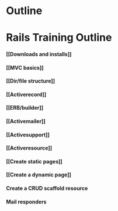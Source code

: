 # Outline

# Rails Training Outline

#### [[Downloads and installs]]

#### [[MVC basics]]

#### [[Dir/file structure]]

#### [[Activerecord]]

#### [[ERB/builder]]

#### [[Activemailer]]

#### [[Activesupport]]

#### [[Activeresource]]

#### [[Create static pages]]

#### [[Create a dynamic page]]

#### Create a CRUD scaffold resource

#### Mail responders